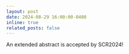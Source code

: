 ```yaml
---
layout: post
date: 2024-08-29 16:00:00-0400
inline: true
related_posts: false
---
```


An extended abstract is accepted by SCR2024!

